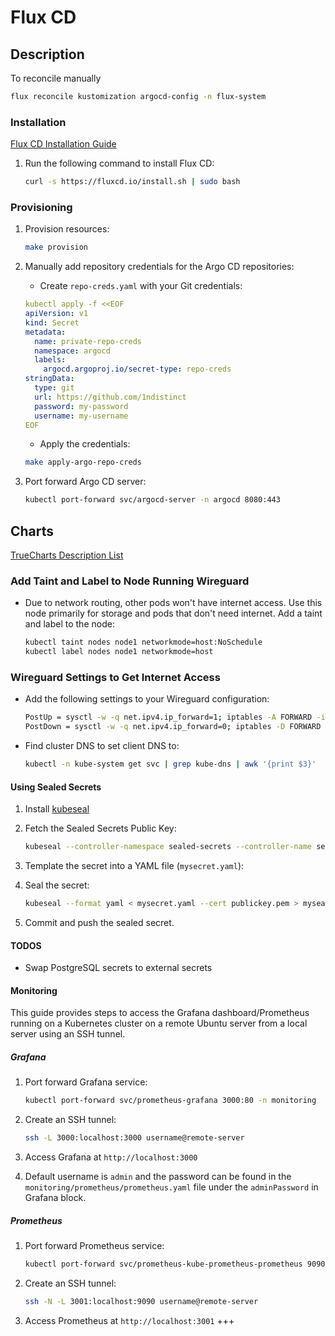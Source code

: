 # Flux CD

## Description

To reconcile manually

```bash
flux reconcile kustomization argocd-config -n flux-system
```

### Installation

[Flux CD Installation Guide](https://fluxcd.io/flux/installation/)

1. Run the following command to install Flux CD:

    ```bash
    curl -s https://fluxcd.io/install.sh | sudo bash
    ```

### Provisioning

1. Provision resources:

    ```bash
    make provision
    ```

2. Manually add repository credentials for the Argo CD repositories:
    - Create `repo-creds.yaml` with your Git credentials:

    ```yaml
    kubectl apply -f <<EOF
    apiVersion: v1
    kind: Secret
    metadata:
      name: private-repo-creds
      namespace: argocd
      labels:
        argocd.argoproj.io/secret-type: repo-creds
    stringData:
      type: git
      url: https://github.com/1ndistinct
      password: my-password
      username: my-username
    EOF
    ```

    - Apply the credentials:

    ```bash
    make apply-argo-repo-creds
    ```

3. Port forward Argo CD server:

    ```bash
    kubectl port-forward svc/argocd-server -n argocd 8080:443
    ```

## Charts

[TrueCharts Description List](https://truecharts.org/charts/description_list#Stable)

### Add Taint and Label to Node Running Wireguard

- Due to network routing, other pods won't have internet access. Use this node primarily for storage and pods that don't need internet. Add a taint and label to the node:

    ```bash
    kubectl taint nodes node1 networkmode=host:NoSchedule
    kubectl label nodes node1 networkmode=host
    ```

### Wireguard Settings to Get Internet Access

- Add the following settings to your Wireguard configuration:

    ```bash
    PostUp = sysctl -w -q net.ipv4.ip_forward=1; iptables -A FORWARD -i §g0 -j ACCEPT; iptables -A FORWARD -o wg0 -j ACCEPT; iptables -t nat -A POSTROUTING -o eth0 -j MASQUERADE
    PostDown = sysctl -w -q net.ipv4.ip_forward=0; iptables -D FORWARD -i wg0 -j ACCEPT; iptables -D FORWARD -o wg0 -j ACCEPT; iptables -t nat -D POSTROUTING -o eth0 -j MASQUERADE
    ```

- Find cluster DNS to set client DNS to:

    ```bash
    kubectl -n kube-system get svc | grep kube-dns | awk '{print $3}'
    ```

#### Using Sealed Secrets

1. Install [kubeseal](https://github.com/bitnami-labs/sealed-secrets?tab=readme-ov-file#linux)
2. Fetch the Sealed Secrets Public Key:

    ```bash
    kubeseal --controller-namespace sealed-secrets --controller-name sealed-secrets --fetch-cert > publickey.pem
    ```

3. Template the secret into a YAML file (`mysecret.yaml`):
4. Seal the secret:

    ```bash
    kubeseal --format yaml < mysecret.yaml --cert publickey.pem > mysealedsecret.yaml
    ```

5. Commit and push the sealed secret.

#### TODOS

- Swap PostgreSQL secrets to external secrets

#### Monitoring

This guide provides steps to access the Grafana dashboard/Prometheus running on a Kubernetes cluster on a remote Ubuntu server from a local server using an SSH tunnel.

##### Grafana

1. Port forward Grafana service:

    ```bash
    kubectl port-forward svc/prometheus-grafana 3000:80 -n monitoring
    ```

2. Create an SSH tunnel:

    ```bash
    ssh -L 3000:localhost:3000 username@remote-server
    ```

3. Access Grafana at `http://localhost:3000`
4. Default username is `admin` and the password can be found in the `monitoring/prometheus/prometheus.yaml` file under the `adminPassword` in Grafana block.

##### Prometheus

1. Port forward Prometheus service:

    ```bash
    kubectl port-forward svc/prometheus-kube-prometheus-prometheus 9090:9090 -n monitoring
    ```

2. Create an SSH tunnel:

    ```bash
    ssh -N -L 3001:localhost:9090 username@remote-server
    ```

3. Access Prometheus at `http://localhost:3001`
+++
